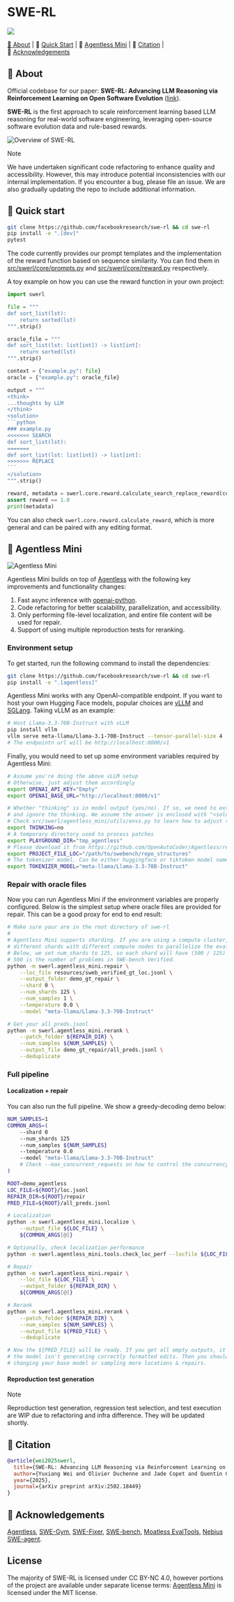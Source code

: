 # SWE-RL

<p align="left">
    <a href="https://arxiv.org/abs/2502.18449"><img src="https://img.shields.io/badge/arXiv-2502.18449-b31b1b.svg?style=for-the-badge">
</p>

<p align="left">
    🧐&nbsp;<a href="#-about">About</a>
    | 🚀&nbsp;<a href="#-quick-start">Quick Start</a>
    | 🐣&nbsp;<a href="#-agentless-mini">Agentless Mini</a>
    | 📝&nbsp;<a href="#-citation">Citation</a>
    | 🙏&nbsp;<a href="#-acknowledgements">Acknowledgements</a>
</p>

## 🧐 About

Official codebase for our paper: **SWE-RL: Advancing LLM Reasoning via Reinforcement Learning on Open Software Evolution** ([link](https://arxiv.org/abs/2502.18449)).

**SWE-RL** is the first approach to scale reinforcement learning based LLM reasoning for real-world software engineering, leveraging open-source software evolution data and rule-based rewards.

![Overview of SWE-RL](assets/swerl-overview.svg)

> [!NOTE]
> We have undertaken significant code refactoring to enhance quality and accessibility. However, this may introduce potential inconsistencies with our internal implementation. If you encounter a bug, please file an issue. We are also gradually updating the repo to include additional information.


## 🚀 Quick start

```bash
git clone https://github.com/facebookresearch/swe-rl && cd swe-rl
pip install -e ".[dev]"
pytest
```

The code currently provides our prompt templates and the implementation of the reward function based on sequence similarity.
You can find them in [src/swerl/core/prompts.py](src/swerl/core/prompts.py) and [src/swerl/core/reward.py](src/swerl/core/reward.py) respectively.

A toy example on how you can use the reward function in your own project:

``````python
import swerl

file = """
def sort_list(lst):
    return sorted(lst)
""".strip()

oracle_file = """
def sort_list(lst: list[int]) -> list[int]:
    return sorted(lst)
""".strip()

context = {"example.py": file}
oracle = {"example.py": oracle_file}

output = """
<think>
...thoughts by LLM
</think>
<solution>
```python
### example.py
<<<<<<< SEARCH
def sort_list(lst):
=======
def sort_list(lst: list[int]) -> list[int]:
>>>>>>> REPLACE
```
</solution>
""".strip()

reward, metadata = swerl.core.reward.calculate_search_replace_reward(context, oracle, output)
assert reward == 1.0
print(metadata)
``````

You can also check `swerl.core.reward.calculate_reward`, which is more general and can be paired with any editing format.

## 🐣 Agentless Mini

![Agentless Mini](assets/agentless-mini.svg)

Agentless Mini builds on top of [Agentless](https://github.com/OpenAutoCoder/Agentless) with the following key improvements and functionality changes:

1. Fast async inference with [openai-python](https://github.com/openai/openai-python).
2. Code refactoring for better scalability, parallelization, and accessibility.
3. Only performing file-level localization, and entire file content will be used for repair.
4. Support of using multiple reproduction tests for reranking.

### Environment setup

To get started, run the following command to install the dependencies:

```bash
git clone https://github.com/facebookresearch/swe-rl && cd swe-rl
pip install -e ".[agentless]"
```

Agentless Mini works with any OpenAI-compatible endpoint.
If you want to host your own Hugging Face models, popular choices are [vLLM](https://docs.vllm.ai/en/latest/) and [SGLang](https://docs.sglang.ai/). Taking vLLM as an example:

```bash
# Host Llama-3.3-70B-Instruct with vLLM
pip install vllm
vllm serve meta-llama/Llama-3.1-70B-Instruct --tensor-parallel-size 4 --port 8000
# The endpointn url will be http://localhost:8000/v1
```

Finally, you would need to set up some environment variables required by Agentless Mini:

```bash
# Assume you're doing the above vLLM setup
# Otherwise, just adjust them accordingly
export OPENAI_API_KEY="Empty"
export OPENAI_BASE_URL="http://localhost:8000/v1"

# Whether "thinking" is in model output (yes/no). If so, we need to extract the answer block during parsing
# and ignore the thinking. We assume the answer is enclosed with "<solution>" and "</solution>".
# Check src/swerl/agentless_mini/utils/envs.py to learn how to adjust them.
export THINKING=no
# A temporary directory used to process patches
export PLAYGROUND_DIR="tmp_agentless"
# Please download it from https://github.com/OpenAutoCoder/Agentless/releases/download/v1.5.0/swebench_repo_structure.txt
export PROJECT_FILE_LOC="/path/to/swebench/repo_structures"
# The tokenizer model. Can be either huggingface or tiktoken model name
export TOKENIZER_MODEL="meta-llama/Llama-3.3-70B-Instruct"
```

### Repair with oracle files

Now you can run Agentless Mini if the environment variables are properly configured.
Below is the simplest setup where oracle files are provided for repair. This can be a good proxy for end to end result:

```bash
# Make sure your are in the root directory of swe-rl
#
# Agentless Mini supports sharding. If you are using a compute cluster, then you can run
# different shards with different compute nodes to parallelize the evaluation.
# Below, we set num_shards to 125, so each shard will have (500 / 125) instances, where
# 500 is the number of problems in SWE-bench Verified.
python -m swerl.agentless_mini.repair \
    --loc_file resources/sweb_verified_gt_loc.jsonl \
    --output_folder demo_gt_repair \
    --shard 0 \
    --num_shards 125 \
    --num_samples 1 \
    --temperature 0.0 \
    --model "meta-llama/Llama-3.3-70B-Instruct"

# Get your all_preds.jsonl
python -m swerl.agentless_mini.rerank \
    --patch_folder ${REPAIR_DIR} \
    --num_samples ${NUM_SAMPLES} \
    --output_file demo_gt_repair/all_preds.jsonl \
    --deduplicate
```

### Full pipeline

#### Localization + repair

You can also run the full pipeline. We show a greedy-decoding demo below:

```bash
NUM_SAMPLES=1
COMMON_ARGS=(
    --shard 0
    --num_shards 125
    --num_samples ${NUM_SAMPLES}
    --temperature 0.0
    --model "meta-llama/Llama-3.3-70B-Instruct"
    # Check --max_concurrent_requests on how to control the concurrency
)

ROOT=demo_agentless
LOC_FILE=${ROOT}/loc.jsonl
REPAIR_DIR=${ROOT}/repair
PRED_FILE=${ROOT}/all_preds.jsonl

# Localization
python -m swerl.agentless_mini.localize \
    --output_file ${LOC_FILE} \
    ${COMMON_ARGS[@]}

# Optionally, check localization performance
python -m swerl.agentless_mini.tools.check_loc_perf --locfile ${LOC_FILE}

# Repair
python -m swerl.agentless_mini.repair \
    --loc_file ${LOC_FILE} \
    --output_folder ${REPAIR_DIR} \
    ${COMMON_ARGS[@]}

# Rerank
python -m swerl.agentless_mini.rerank \
    --patch_folder ${REPAIR_DIR} \
    --num_samples ${NUM_SAMPLES} \
    --output_file ${PRED_FILE} \
    --deduplicate

# Now the ${PRED_FILE} will be ready. If you get all empty outputs, it means
# the model isn't generating correctly formatted edits. Then you should consider
# changing your base model or sampling more locations & repairs.
```

#### Reproduction test generation

> [!NOTE]
> Reproduction test generation, regression test selection, and test execution are WIP due to refactoring and infra difference.
> They will be updated shortly.


## 📝 Citation

```bibtex
@article{wei2025swerl,
  title={SWE-RL: Advancing LLM Reasoning via Reinforcement Learning on Open Software Evolution}, 
  author={Yuxiang Wei and Olivier Duchenne and Jade Copet and Quentin Carbonneaux and Lingming Zhang and Daniel Fried and Gabriel Synnaeve and Rishabh Singh and Sida I. Wang},
  year={2025},
  journal={arXiv preprint arXiv:2502.18449}
}
```

## 🙏 Acknowledgements

[Agentless](https://github.com/OpenAutoCoder/Agentless),
[SWE-Gym](https://github.com/SWE-Gym/SWE-Gym),
[SWE-Fixer](https://github.com/InternLM/SWE-Fixer),
[SWE-bench](https://github.com/SWE-bench/SWE-bench),
[Moatless EvalTools](https://eval.moatless.ai/),
[Nebius SWE-agent](https://nebius.com/blog/posts/training-and-search-for-software-engineering-agents).

## License

The majority of SWE-RL is licensed under CC BY-NC 4.0, however portions of the project are available under separate license terms: [Agentless Mini](src/swerl/agentless_mini) is licensed under the MIT license.
